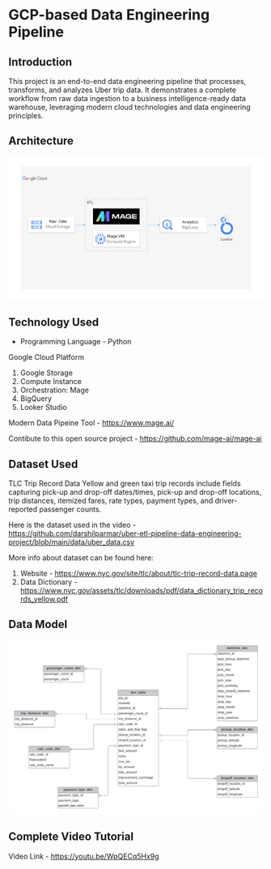 # GCP-based Data Engineering Pipeline

## Introduction

This project is an end-to-end data engineering pipeline that processes, transforms, and analyzes Uber trip data. It demonstrates a complete workflow from raw data ingestion to a business intelligence-ready data warehouse, leveraging modern cloud technologies and data engineering principles.

## Architecture 
<img src="architecture.jpg">

## Technology Used
- Programming Language - Python

Google Cloud Platform
1. Google Storage
2. Compute Instance
3. Orchestration: Mage
4. BigQuery
5. Looker Studio

Modern Data Pipeine Tool - https://www.mage.ai/

Contibute to this open source project - https://github.com/mage-ai/mage-ai


## Dataset Used
TLC Trip Record Data
Yellow and green taxi trip records include fields capturing pick-up and drop-off dates/times, pick-up and drop-off locations, trip distances, itemized fares, rate types, payment types, and driver-reported passenger counts. 

Here is the dataset used in the video - https://github.com/darshilparmar/uber-etl-pipeline-data-engineering-project/blob/main/data/uber_data.csv

More info about dataset can be found here:
1. Website - https://www.nyc.gov/site/tlc/about/tlc-trip-record-data.page
2. Data Dictionary - https://www.nyc.gov/assets/tlc/downloads/pdf/data_dictionary_trip_records_yellow.pdf

## Data Model
<img src="data_model.jpeg">

## Complete Video Tutorial 
Video Link - https://youtu.be/WpQECq5Hx9g
